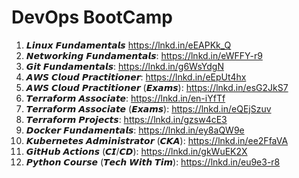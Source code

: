 # DevOps BootCamp



1. 𝙇𝙞𝙣𝙪𝙭 𝙁𝙪𝙣𝙙𝙖𝙢𝙚𝙣𝙩𝙖𝙡𝙨  https://lnkd.in/eEAPKk_Q
2. 𝙉𝙚𝙩𝙬𝙤𝙧𝙠𝙞𝙣𝙜 𝙁𝙪𝙣𝙙𝙖𝙢𝙚𝙣𝙩𝙖𝙡𝙨: https://lnkd.in/eWFFY-r9
3. 𝙂𝙞𝙩 𝙁𝙪𝙣𝙙𝙖𝙢𝙚𝙣𝙩𝙖𝙡𝙨: https://lnkd.in/g6WsYdgN
4. 𝘼𝙒𝙎 𝘾𝙡𝙤𝙪𝙙 𝙋𝙧𝙖𝙘𝙩𝙞𝙩𝙞𝙤𝙣𝙚𝙧: https://lnkd.in/eEpUt4hx
5. 𝘼𝙒𝙎 𝘾𝙡𝙤𝙪𝙙 𝙋𝙧𝙖𝙘𝙩𝙞𝙩𝙞𝙤𝙣𝙚𝙧 (𝙀𝙭𝙖𝙢𝙨): https://lnkd.in/esG2JkS7
6. 𝙏𝙚𝙧𝙧𝙖𝙛𝙤𝙧𝙢 𝘼𝙨𝙨𝙤𝙘𝙞𝙖𝙩𝙚: https://lnkd.in/en-iYfTf
7. 𝙏𝙚𝙧𝙧𝙖𝙛𝙤𝙧𝙢 𝘼𝙨𝙨𝙤𝙘𝙞𝙖𝙩𝙚 (𝙀𝙭𝙖𝙢𝙨): https://lnkd.in/eQEjSzuv
8. 𝙏𝙚𝙧𝙧𝙖𝙛𝙤𝙧𝙢 𝙋𝙧𝙤𝙟𝙚𝙘𝙩𝙨: https://lnkd.in/gzsw4cE3
9. 𝘿𝙤𝙘𝙠𝙚𝙧 𝙁𝙪𝙣𝙙𝙖𝙢𝙚𝙣𝙩𝙖𝙡𝙨: https://lnkd.in/ey8aQW9e
10. 𝙆𝙪𝙗𝙚𝙧𝙣𝙚𝙩𝙚𝙨 𝘼𝙙𝙢𝙞𝙣𝙞𝙨𝙩𝙧𝙖𝙩𝙤𝙧 (𝘾𝙆𝘼): https://lnkd.in/ee2FfaVA
11. 𝙂𝙞𝙩𝙃𝙪𝙗 𝘼𝙘𝙩𝙞𝙤𝙣𝙨 (𝘾𝙄/𝘾𝘿): https://lnkd.in/gkWuEK2X
12. 𝙋𝙮𝙩𝙝𝙤𝙣 𝘾𝙤𝙪𝙧𝙨𝙚 (𝙏𝙚𝙘𝙝 𝙒𝙞𝙩𝙝 𝙏𝙞𝙢): https://lnkd.in/eu9e3-r8
